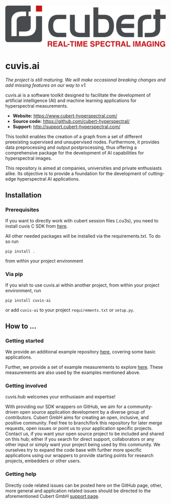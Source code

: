 ![image](https://raw.githubusercontent.com/cubert-hyperspectral/cuvis.sdk/main/branding/logo/banner.png)

# cuvis.ai

*The project is still maturing. We will make occasional breaking changes and add missing features on our way to v1.*

cuvis.ai is a software toolkit designed to facilitate the development of artificial intelligence (AI) and machine 
learning applications for hyperspectral measurements.

- **Website:** https://www.cubert-hyperspectral.com/
- **Source code:** https://github.com/cubert-hyperspectral/
- **Support:** http://support.cubert-hyperspectral.com/

This toolkit enables the creation of a graph from a set of different preexisting supervised and unsupervised nodes. 
Furthermore, it provides data preprocessing and output postprocessing, thus offering a comprehensive package for the 
development of AI capabilities for hyperspectral images. 

This repository is aimed at companies, universities and private enthusiasts alike. Its objective is to provide a 
foundation for the development of cutting-edge hyperspectral AI applications.


## Installation

### Prerequisites

If you want to directly work with cubert session files (.cu3s), you need to install cuvis C SDK from 
[here](https://cloud.cubert-gmbh.de/s/q3YiPZPJe5oXziZ).

All other needed packages will be installed via the requirements.txt. To do so run 

```
pip install .
```
from within your project environment

### Via pip

If you wish to use cuvis.ai within another project, from within your 
project environment, run 

```
pip install cuvis-ai
```

or add `cuvis-ai` to your project `requirements.txt` or `setup.py`.

## How to ...

### Getting started

We provide an additional example repository [here](https://github.com/cubert-hyperspectral/cuvis.ai.examples),
covering some basic applications.

Further, we provide a set of example measurements to explore [here](https://cloud.cubert-gmbh.de/s/SrkSRja5FKGS2Tw).
These measurements are also used by the examples mentioned above.

### Getting involved

cuvis.hub welcomes your enthusiasm and expertise!

With providing our SDK wrappers on GitHub, we aim for a community-driven open 
source application development by a diverse group of contributors.
Cubert GmbH aims for creating an open, inclusive, and positive community.
Feel free to branch/fork this repository for later merge requests, open 
issues or point us to your application specific projects.
Contact us, if you want your open source project to be included and shared 
on this hub; either if you search for direct support, collaborators or any 
other input or simply want your project being used by this community.
We ourselves try to expand the code base with further more specific 
applications using our wrappers to provide starting points for research 
projects, embedders or other users.

### Getting help

Directly code related issues can be posted here on the GitHub page, other, more 
general and application related issues should be directed to the 
aforementioned Cubert GmbH [support page](http://support.cubert-hyperspectral.com/).